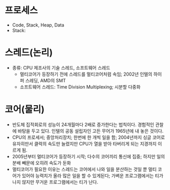 

# 프로세스
* Code, Stack, Heap, Data
* Stack:  

# 스레드(논리)
* 종류: CPU 제조사의 기술 스레드, 소프트웨어 스레드
	* 멀티코어가 등장하기 전에 스레드를 멀티코어처럼 속임; 2002년 인텔의 하이퍼 스레딩, AMD의 SMT
	* 소프트웨어 스레드: Time Division Multiplexing; 시분할 다중화

# 코어(물리)
*  반도체 집적회로의 성능이 24개월마다 2배로 증가한다는 법칙이다. 경험적인 관찰에 바탕을 두고 있다. 인텔의 공동 설립자인 고든 무어가 1965년에 내 놓은 것이다.
* CPU의 프로세서; 중앙처리장치; 한번에 한 개씩 일을 함; 2004년까지 싱글 코어로 유자히만서 클럭의 속도만 늘렸지만 CPU가 열을 받아 타버리게 되는 지경까지 이르게 됨.
* 2005년부터 멀티코어가 등장하기 시작; 다수의 코어끼리 통신에 집중; 하지만 일의 분배 빼문에 오히려 속도가 둔화
* 멀티코어가 필요한 이유는 스레드는 코어에서 나와 일을 분산하는 것일 뿐 멀티 코어가 있어야 능력치가 올라 많은 일을 할 수 있게된다; 가벼운 프로그램에서는 티가 나지 않지만 무거운 프로그램에서는 티가 난다.